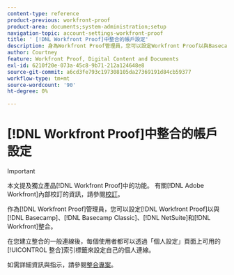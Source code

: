 ```yaml
---
content-type: reference
product-previous: workfront-proof
product-area: documents;system-administration;setup
navigation-topic: account-settings-workfront-proof
title: ' [!DNL Workfront Proof]中整合的帳戶設定'
description: 身為Workfront Proof管理員，您可以設定Workfront Proof以與Basecamp、Basecamp Classic、 [!DNL NetSuite]和Workfront整合。
author: Courtney
feature: Workfront Proof, Digital Content and Documents
exl-id: 6210f20e-073a-45c8-9b71-212a124648e8
source-git-commit: a6cd3fe793c197308105da27369191d84cb59377
workflow-type: tm+mt
source-wordcount: '90'
ht-degree: 0%

---
```


# [!DNL Workfront Proof]中整合的帳戶設定

>[!IMPORTANT]
>
>本文提及獨立產品[!DNL Workfront Proof]中的功能。 有關[!DNL Adobe Workfront]內部校訂的資訊，請參閱[校訂](../../../review-and-approve-work/proofing/proofing.md)。

作為[!DNL Workfront Proof]管理員，您可以設定[!DNL Workfront Proof]以與[!DNL Basecamp]、[!DNL Basecamp Classic]、[!DNL NetSuite]和[!DNL Workfront]整合。

在您建立整合的一般連線後，每個使用者都可以透過「個人設定」頁面上可用的[!UICONTROL 整合]索引標籤來設定自己的個人連線。

如需詳細資訊與指示，請參閱[整合專案](https://support.workfront.com/hc/en-us/categories/115000588707-Integrations)。
